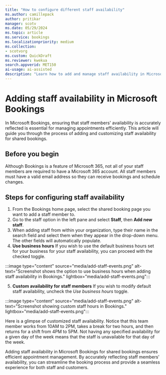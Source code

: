 ```yaml
---  
title: "How to configure different staff availability"  
ms.author: camillepack
author: pritikar
manager: scotv
ms.date: 05/29/2024  
ms.topic: article
ms.service: bookings
ms.localizationpriority: medium
ms.collection:
- scotvorg
ms.custom: QuickDraft  
ms.reviewer: kwekua  
search.appverid: MET150  
ai-usage: ai-assisted 
description: "Learn how to add and manage staff availability in Microsoft Bookings for efficient appointment scheduling." 
---
```


# Adding staff availability in Microsoft Bookings

In Microsoft Bookings, ensuring that staff members' availability is accurately reflected is essential for managing appointments efficiently. This article will guide you through the process of adding and customizing staff availability for shared bookings.

## Before you begin

Although Bookings is a feature of Microsoft 365, not all of your staff members are required to have a Microsoft 365 account. All staff members must have a valid email address so they can receive bookings and schedule changes.

## Steps for configuring staff availability

1. From the Bookings home page, select the shared booking page you want to add a staff member to.
2. Go to the staff option in the left pane and select **Staff**, then **Add new staff**.
3. When adding staff from within your organization, type their name in the search field and select them when they appear in the drop-down menu. The other fields will automatically populate.
4. **Use business hours** If you wish to use the default business hours set for your business for your staff availability, you can proceed with the checked toggle.

:::image type="content" source="media/add-staff-events.png" alt-text="Screenshot shows the option to use business hours when adding staff availability in Bookings." lightbox="media/add-staff-events.png":::

5. **Custom availability for staff members** If you wish to modify default staff availability, uncheck the *Use business hours* toggle.

:::image type="content" source="media/add-staff-events.png" alt-text="Screenshot showing custom staff hours in Bookings." lightbox="media/add-staff-events.png":::

Here is a glimpse of customized staff availability. Notice that this team member works from 10AM to 2PM, takes a break for two hours, and then returns for a shift from 4PM to 5PM. Not having any specified availability for a given day of the week means that the staff is unavailable for that day of the week.  

Adding staff availability in Microsoft Bookings for shared bookings ensures efficient appointment management. By accurately reflecting staff members' availability, you can streamline the booking process and provide a seamless experience for both staff and customers.

